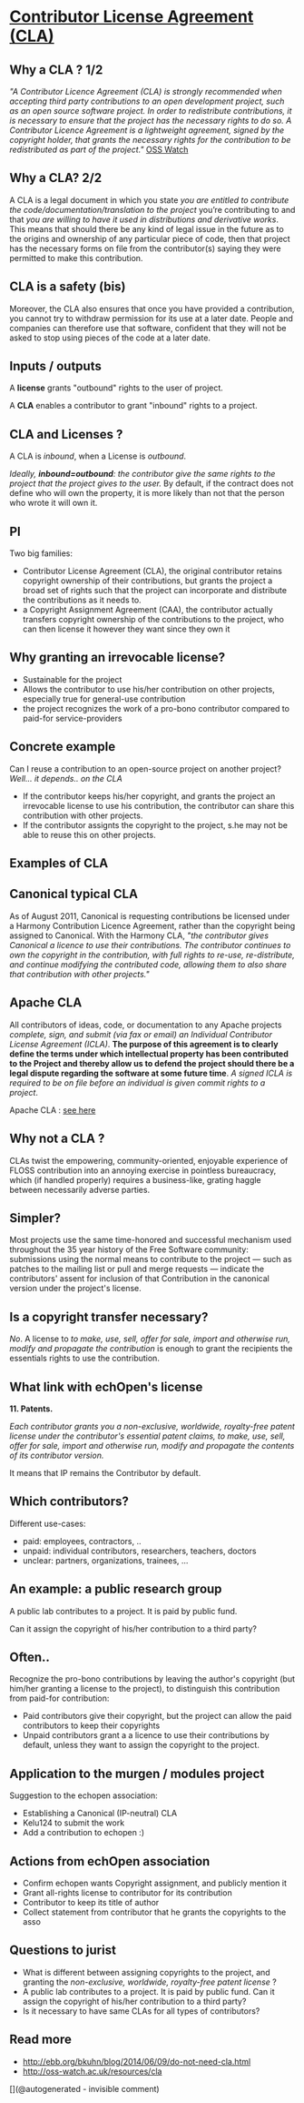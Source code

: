 # [Contributor License Agreement (CLA)](http://kelu124.github.io/echomods/CLA.html)

## Why a CLA ? 1/2

_"A Contributor Licence Agreement (CLA) is strongly recommended when accepting third party contributions to an open development project, such as an open source software project. In order to redistribute contributions, it is necessary to ensure that the project has the necessary rights to do so. A Contributor Licence Agreement is a lightweight agreement, signed by the copyright holder, that grants the necessary rights for the contribution to be redistributed as part of the project."_ [OSS Watch](http://oss-watch.ac.uk/resources/cla)

## Why a CLA? 2/2

A CLA is a legal document in which you state _you are entitled to contribute the code/documentation/translation to the project_ you’re contributing to and  that _you are willing to have it used in distributions and derivative works_. This means that should there be any kind of legal issue in the future as to the origins and ownership of any particular piece of code, then that project has the necessary forms on file from the contributor(s) saying they were permitted to make this contribution.

## CLA is a safety (bis)

Moreover, the CLA also ensures that once you have provided a contribution, you cannot try to withdraw permission for its use at a later date. People and companies can therefore use that software, confident that they will not be asked to stop using pieces of the code at a later date.

## Inputs / outputs

A __license__ grants "outbound" rights to the user of project. 

A __CLA__ enables a contributor to grant "inbound" rights to a project.

## CLA and Licenses ?

A CLA is _inbound_, when a License is _outbound_.

_Ideally, __inbound=outbound__: the contributor give the same rights to the project that the project gives to the user._ By default, if the contract does not define who will own the property, it is more likely than not that the person who wrote it will own it. 

## PI

Two big families: 

* Contributor License Agreement (CLA), the original contributor retains copyright ownership of their contributions, but grants the project a broad set of rights such that the project can incorporate and distribute the contributions as it needs to. 
* a Copyright Assignment Agreement (CAA), the contributor actually transfers copyright ownership of the contributions to the project, who can then license it however they want since they own it

## Why granting an irrevocable license?

* Sustainable for the project
* Allows the contributor to use his/her contribution on other projects, especially true for general-use contribution 
* the project recognizes the work of a pro-bono contributor compared to paid-for service-providers

## Concrete example

Can I reuse a contribution to an open-source project on another project? _Well... it depends.. on the CLA_ 

* If the contributor keeps his/her copyright, and grants the project an irrevocable license to use his contribution, the contributor can share this contribution with other projects.
* If the contributor assignts the copyright to the project, s.he may not be able to reuse this on other projects.


## Examples of CLA

## Canonical typical CLA

As of August 2011, Canonical is requesting contributions be licensed under a Harmony Contribution Licence Agreement, rather than the copyright being assigned to Canonical. With the Harmony CLA, _"the contributor gives Canonical a licence to use their contributions. The contributor continues to own the copyright in the contribution, with full rights to re-use, re-distribute, and continue modifying the contributed code, allowing them to also share that contribution with other projects."_

## Apache CLA

All contributors of ideas, code, or documentation to any Apache projects _complete, sign, and submit (via fax or email) an Individual Contributor License Agreement (ICLA)_. __The purpose of this agreement is to clearly define the terms under which intellectual property has been contributed to the Project and thereby allow us to defend the project should there be a legal dispute regarding the software at some future time__. _A signed ICLA is required to be on file before an individual is given commit rights to a project_.

Apache CLA : [see here](https://www.apache.org/licenses/icla.txt)

## Why not a CLA ?

CLAs twist the empowering, community-oriented, enjoyable experience of FLOSS contribution into an annoying exercise in pointless bureaucracy, which (if handled properly) requires a business-like, grating haggle between necessarily adverse parties.

## Simpler?

Most projects use the same time-honored and successful mechanism used throughout the 35 year history of the Free Software community:  submissions using the normal means to contribute to the project — such as patches to the mailing list or pull and merge requests — indicate the contributors' assent for inclusion of that Contribution in the canonical version under the project's license.

## Is a copyright transfer necessary?

_No_. A license to _to make, use, sell, offer for sale, import and otherwise run, modify and propagate the contribution_ is enough to grant the recipients the essentials rights to use the contribution.

## What link with echOpen's license

__11. Patents.__

_Each contributor grants you a non-exclusive, worldwide, royalty-free patent license under the contributor's essential patent claims, to make, use, sell, offer for sale, import and otherwise run, modify and propagate the contents of its contributor version._

It means that IP remains the Contributor by default.

## Which contributors?

Different use-cases:

* paid: employees, contractors, ..
* unpaid: individual contributors, researchers, teachers, doctors
* unclear: partners, organizations, trainees, ... 

## An example: a public research group

A public lab contributes to a project. It is paid by public fund. 

Can it assign the copyright of his/her contribution to a third party?


## Often..

Recognize the pro-bono contributions by leaving the author's copyright (but him/her granting a license to the project), to distinguish this contribution from paid-for contribution:

* Paid contributors give their copyright, but the project can allow the paid contributors to keep their copyrights
* Unpaid contributors grant a a licence to use their contributions by default, unless they want to assign the copyright to the project. 

## Application to the murgen / modules project

Suggestion to the echopen association:

* Establishing a Canonical (IP-neutral) CLA
* Kelu124 to submit the work 
* Add a contribution to echopen :)

## Actions from echOpen association

* Confirm echopen wants Copyright assignment, and publicly mention it
* Grant all-rights license to contributor for its contribution
* Contributor to keep its title of author
* Collect statement from contributor that he grants the copyrights to the asso


## Questions to jurist

* What is different between assigning copyrights to the project, and granting the _non-exclusive, worldwide, royalty-free patent license_ ?
* A public lab contributes to a project. It is paid by public fund. Can it assign the copyright of his/her contribution to a third party?
* Is it necessary to have same CLAs for all types of contributors?

## Read more

* http://ebb.org/bkuhn/blog/2014/06/09/do-not-need-cla.html
* http://oss-watch.ac.uk/resources/cla






[](@autogenerated - invisible comment)